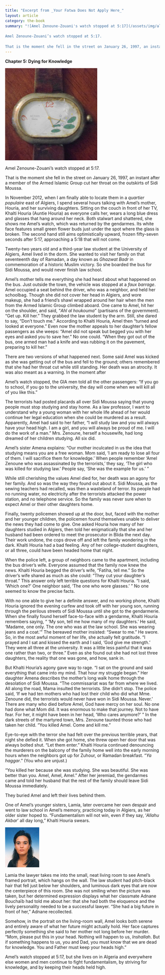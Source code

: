 ```yaml
---
title: "Excerpt from _Your Fatwa Does Not Apply Here_"
layout: article
category: the-book
summary: "![Amel Zenoune-Zouani's watch stopped at 5:17](/assets/img/algeria-amel's-watch-2.jpg)

Amel Zenoune-Zouani’s watch stopped at 5:17.

That is the moment she fell in the street on January 26, 1997, an instant after a member of the Armed Islamic Group cut her throat on the outskirts of Sidi Moussa."
---
```

**Chapter 5: Dying for Knowledge**

![Amel Zenoune-Zouani's watch stopped at 5:17](/assets/img/algeria-amel's-watch-2.jpg)

Amel Zenoune-Zouani’s watch stopped at 5:17.

That is the moment she fell in the street on January 26, 1997, an instant after a member of the Armed Islamic Group cut her throat on the outskirts of Sidi Moussa.

In November 2012, when I am finally able to locate them in a *quartier populaire* east of Algiers, I spend several hours talking with Amel’s mother, Houria, and her surviving daughters. Sitting on the couch in front of her TV, Khalti Houria (Auntie Houria) as everyone calls her, wears a long blue dress and glasses that hang around her neck. Both stalwart and shattered, she shows me Amel’s watch, which was returned by the gendarmes. Its white face features small green flower buds just under the spot where the glass is broken. The second hand still aims optimistically upward, frozen fifty-seven seconds after 5:17, approaching a 5:18 that will not come.

Twenty-two years old and a third-year law student at the University of Algiers, Amel lived in the dorm. She wanted to visit her family on that seventeenth day of Ramadan, a day known as *Ghazwat Badr* in commemoration of a historic Muslim victory. So she boarded the bus for Sidi Moussa, and would never finish law school.

Amel’s mother tells me everything she had heard about what happened on the bus. Just outside the town, the vehicle was stopped at a *faux barrage*. Amel occupied a seat behind the driver, who was a neighbor, and held her schoolbag. Though she did not cover her head in Algiers, and wore makeup, she had a friend’s shawl wrapped around her hair when the men from the Armed Islamic Group climbed aboard. One came to Amel, hit her on the shoulder, and said, “*Ahl al houkouma*” (partisans of the government). “Get up. Kill her.” They grabbed the law student by the arm. Still, she dared to say, “Don’t touch me.” According to Khalti Houria, Amel then “turned and looked at everyone.” Even now the mother appeals to her daughter’s fellow passengers as she weeps: “Amel did not speak but begged you with her eyes and asked you to save her.” No one could. “When they got out of the bus, one armed man had a knife and was rubbing it on the pavement, preparing to kill her.”

There are two versions of what happened next. Some said Amel was kicked as she was getting out of the bus and fell to the ground; others remembered that she had her throat cut while still standing. Her death was an atrocity. It was also meant as a warning. In the moment after

Amel’s watch stopped, the GIA men told all the other passengers: “If you go to school, if you go to the university, the day will come when we will kill all of you like this.”

The terrorists had posted placards all over Sidi Moussa saying that young people must stop studying and stay home. As a law professor, I want to understand why a young woman with her whole life ahead of her would continue her legal education when she could be murdered as a result. Apparently, Amel had said to her father, “I will study law and you will always have your head high. I am a girl, and you will always be proud of me. I will do the work of a man.” Mrs. Zenoune, herself a housewife, had long dreamed of her children studying. All six did.

Amel’s sister Amena explains: “Our mother inculcated in us the idea that studying means you are a free woman. Mom said, ‘I am ready to lose all four of them. I will sacrifice them for knowledge.’ When people remember ‘Amel Zenoune who was assassinated by the terrorists,’ they say, ‘The girl who was killed for studying law.’ People say, ‘She was the example for us.’ ”

While still cherishing the values Amel died for, her death was an agony for her family. And so was the way they found out about it. Sidi Moussa, as the sewing teachers had recalled, was then a wasteland of terror. Its people had no running water, no electricity after the terrorists attacked the power station, and no telephone service. So the family was never sure when to expect Amel or their other daughters home.

Finally, twenty policemen showed up at the door, but, faced with the mother and her younger children, the policemen found themselves unable to deliver the news they had come to give. One asked Houria how many of her daughters studied in Algiers, then told her enigmatically that she and her husband had been ordered to meet the prosecutor in Blida the next day. Their work undone, the cops drove off and left the family wondering in the dark. Khalti Houria had a bad feeling. Any of her college-student daughters, or all three, could have been headed home that night.

When the police left, a group of neighbors came to the apartment, including the bus driver’s wife. Everyone assumed that the family now knew the news. Khalti Houria begged the driver’s wife, “Fatiha, tell me.” So the driver’s wife shared as much as she could: “They cut your daughter’s throat.” This answer only left terrible questions for Khalti Houria. “I said, ‘Which one?’ One neighbor said, ‘The one who wore glasses.’ ” No one seemed to know the precise facts.

With no one able to give her a definite answer, and no working phone, Khalti Houria ignored the evening curfew and took off with her young son, running through the perilous streets of Sidi Moussa until she got to the gendarmerie. When she finally found herself face-to-face with a gendarme, Khalti Houria remembers saying, “ ‘My son, tell me how many of my daughters.’ He said, ‘Madame, one only. The one who was at the law school. She was wearing jeans and a coat.’” The bereaved mother insisted: “Swear to me.” He swore. So, in the most awful moment of her life, she actually felt gratitude. “I prayed and I sat and kissed the earth and I said, ‘God give me strength.’ They were all three at the university. It was a little less painful that it was one rather than two, or three.” Even as she found out she had not lost three daughters, the reality that one was gone, and how, sank in.

But Khalti Houria’s agony gave way to rage. “I sat on the ground and said everything that came into my mind. That hour my struggle began.” Her daughter Amena describes the mother’s long walk home through the desolation of Sidi Moussa. “The commissariat was far from where we lived. All along the road, Mama insulted the terrorists. She didn’t stop. The police said, ‘If we had ten mothers who had lost their child who did what Mme. Zenoune did, the terrorists would never have won in Sidi Moussa. Never.’ There are many who died before Amel, God have mercy on her soul. No one had done what Mom did. It was enormous to make that journey. Not to have fear. For her, it might have been in her head, ‘Who cares anymore?’ ” In the dark streets of the martyred town, Mrs. Zenoune taunted those who had taken her child. “You killed Amel. Come and kill me.”

Eye-to-eye with the terror she had felt over the previous terrible years, that night she defied it. When she got home, she threw open her door that was always bolted shut. “Let them enter.” Khalti Houria continued denouncing the murderers on the balcony of the family home well into the early morning hours when the neighbors got up for Zuhour, or Ramadan breakfast. “*Ya haggar*.” (You who are unjust.)

“You killed her because she was studying. She was beautiful. She was better than you. Amel, Amel, Amel.” After her jeremiad, the gendarmes came and told her husband that the rest of the family should leave Sidi Moussa immediately.

They buried Amel and left their lives behind them.

One of Amel’s younger sisters, Lamia, later overcame her own despair and went to law school in Amel’s memory, practicing today in Algiers, as her older sister hoped to. “Fundamentalism will not win, even if they say, ‘*Allahu Akbar*’ all day long,” Khalti Houria swears.

![](/assets/img/algeria-amel.jpg)

Lamia the lawyer takes me into the small, neat living room to see Amel’s framed portrait, which hangs on the wall. The law student had pitch-black hair that fell just below her shoulders, and luminous dark eyes that are now the centerpiece of this room. She was not smiling when the picture was taken, but her determined expression displays what her classmate Adnane Bouchaïb had told me about her: that she had both the eloquence and the lively personality needed to be a successful lawyer. “She had a big future in front of her,” Adnane recollected.

Somehow, in the portrait on the living-room wall, Amel looks both serene and entirely aware of what her future might actually hold. Her face captures perfectly something she said to her mother not long before her murder. “Mom, please put this in your head. Nothing will happen to us, *Inshallah*. But if something happens to us, you and Dad, you must know that we are dead for knowledge. You and Father must keep your heads high.”

Amel’s watch stopped at 5:17, but she lives on in Algeria and everywhere else women and men continue to fight fundamentalism, by striving for knowledge, and by keeping their heads held high.